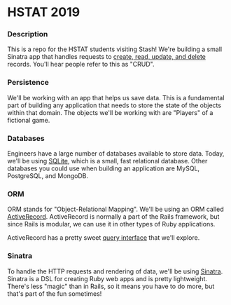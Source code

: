 # HSTAT 2019

### Description

This is a repo for the HSTAT students visiting Stash! We're building a small Sinatra app that handles requests to [create, read, update, and delete](https://en.wikipedia.org/wiki/Create,_read,_update_and_delete) records. You'll hear people refer to this as "CRUD".

### Persistence

We'll be working with an app that helps us save data. This is a fundamental part of building any application that needs to store the state of the objects within that domain. The objects we'll be working with are "Players" of a fictional game.

### Databases

Engineers have a large number of databases available to store data. Today, we'll be using [SQLite](https://www.sqlite.org/index.html), which is a small, fast relational database. Other databases you could use when building an application are MySQL, PostgreSQL, and MongoDB.

### ORM

ORM stands for "Object-Relational Mapping". We'll be using an ORM called [ActiveRecord](https://guides.rubyonrails.org/active_record_basics.html). ActiveRecord is normally a part of the Rails framework, but since Rails is modular, we can use it in other types of Ruby applications.

ActiveRecord has a pretty sweet [query interface](https://guides.rubyonrails.org/active_record_querying.html) that we'll explore.

### Sinatra

To handle the HTTP requests and rendering of data, we'll be using [Sinatra](http://sinatrarb.com/). Sinatra is a DSL for creating Ruby web apps and is pretty lightweight. There's less "magic" than in Rails, so it means you have to do more, but that's part of the fun sometimes!